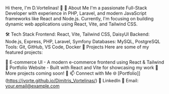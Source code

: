 Hi there, I'm D.Vortelinas! 👋
🚀 About Me
I'm a passionate Full-Stack Developer with experience in PHP, Laravel, and modern JavaScript frameworks like React and Node.js. Currently, I'm focusing on building dynamic web applications using React, Vite, and Tailwind CSS.

🛠 Tech Stack
Frontend: React, Vite, Tailwind CSS, DaisyUI
Backend: Node.js, Express, PHP, Laravel, Symfony
Databases: MySQL, PostgreSQL
Tools: Git, GitHub, VS Code, Docker
📌 Projects
Here are some of my featured projects:

🔹 E-commerce UI - A modern e-commerce frontend using React & Tailwind
🔹 Portfolio Website - Built with React and Vite for showcasing my work
🔹 More projects coming soon! 🚀
📫 Connect with Me
🌐 [Portfolio]](https://jvorte.github.io/Dimitris_Vortelinas/)
💼 LinkedIn
📧 Email: your.email@example.com
